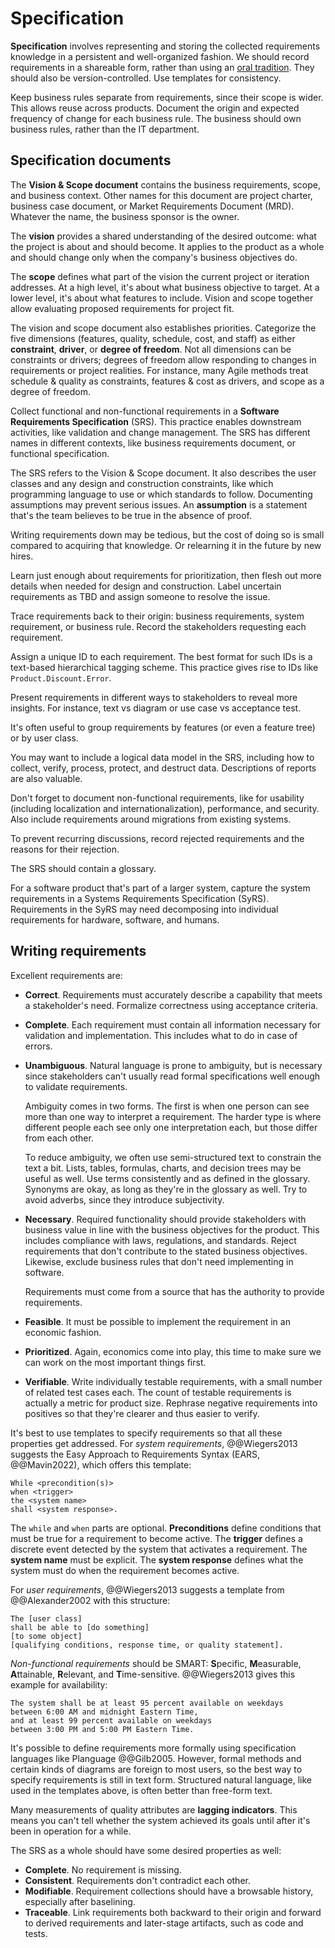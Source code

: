 # Specification

**Specification** involves representing and storing the collected requirements knowledge in a persistent and
well-organized fashion.
We should record requirements in a shareable form, rather than using an
[oral tradition](../analysis.md#requirements-engineering-in-agile-methods).
They should also be version-controlled.
Use templates for consistency.

Keep business rules separate from requirements, since their scope is wider.
This allows reuse across products.
Document the origin and expected frequency of change for each business rule.
The business should own business rules, rather than the IT department.


## Specification documents

The **Vision & Scope document** contains the business requirements, scope, and business context.
Other names for this document are project charter, business case document, or Market Requirements Document (MRD).
Whatever the name, the business sponsor is the owner.

The **vision** provides a shared understanding of the desired outcome: what the project is about and should become.
It applies to the product as a whole and should change only when the company's business objectives do.

The **scope** defines what part of the vision the current project or iteration addresses.
At a high level, it's about what business objective to target.
At a lower level, it's about what features to include.
Vision and scope together allow evaluating proposed requirements for project fit.

The vision and scope document also establishes priorities.
Categorize the five dimensions (features, quality, schedule, cost, and staff) as either **constraint**, **driver**, or
**degree of freedom**.
Not all dimensions can be constraints or drivers; degrees of freedom allow responding to changes in requirements or
project realities.
For instance, many Agile methods treat schedule & quality as constraints, features & cost as drivers, and scope as
a degree of freedom.

Collect functional and non-functional requirements in a **Software Requirements Specification** (SRS).
This practice enables downstream activities, like validation and change management.
The SRS has different names in different contexts, like business requirements document, or functional specification.

The SRS refers to the Vision & Scope document.
It also describes the user classes and any design and construction constraints, like which programming language to use
or which standards to follow.
Documenting assumptions may prevent serious issues.
An **assumption** is a statement that's the team believes to be true in the absence of proof.

Writing requirements down may be tedious, but the cost of doing so is small compared to acquiring that knowledge.
Or relearning it in the future by new hires.

Learn just enough about requirements for prioritization, then flesh out more details when needed for design and
construction.
Label uncertain requirements as TBD and assign someone to resolve the issue.

Trace requirements back to their origin: business requirements, system requirement, or business rule.
Record the stakeholders requesting each requirement.

Assign a unique ID to each requirement.
The best format for such IDs is a text-based hierarchical tagging scheme.
This practice gives rise to IDs like `Product.Discount.Error`.

Present requirements in different ways to stakeholders to reveal more insights.
For instance, text vs diagram or use case vs acceptance test.

It's often useful to group requirements by features (or even a feature tree) or by user class.

You may want to include a logical data model in the SRS, including how to collect, verify, process, protect, and
destruct data.
Descriptions of reports are also valuable.

Don't forget to document non-functional requirements, like for usability (including localization and
internationalization), performance, and security.
Also include requirements around migrations from existing systems.

To prevent recurring discussions, record rejected requirements and the reasons for their rejection.

The SRS should contain a glossary.

For a software product that's part of a larger system, capture the system requirements in a Systems Requirements
Specification (SyRS).
Requirements in the SyRS may need decomposing into individual requirements for hardware, software, and humans.


## Writing requirements

Excellent requirements are:

- **Correct**.
  Requirements must accurately describe a capability that meets a stakeholder's need.
  Formalize correctness using acceptance criteria.
- **Complete**.
  Each requirement must contain all information necessary for validation and implementation.
  This includes what to do in case of errors.
- **Unambiguous**.
  Natural language is prone to ambiguity, but is necessary since stakeholders can't usually read formal specifications
  well enough to validate requirements.

  Ambiguity comes in two forms.
  The first is when one person can see more than one way to interpret a requirement.
  The harder type is where different people each see only one interpretation each, but those differ from each other.

  To reduce ambiguity, we often use semi-structured text to constrain the text a bit.
  Lists, tables, formulas, charts, and decision trees may be useful as well.
  Use terms consistently and as defined in the glossary.
  Synonyms are okay, as long as they're in the glossary as well.
  Try to avoid adverbs, since they introduce subjectivity.
- **Necessary**.
  Required functionality should provide stakeholders with business value in line with the business objectives for the
  product.
  This includes compliance with laws, regulations, and standards.
  Reject requirements that don't contribute to the stated business objectives.
  Likewise, exclude business rules that don't need implementing in software.

  Requirements must come from a source that has the authority to provide requirements.
- **Feasible**.
  It must be possible to implement the requirement in an economic fashion.
- **Prioritized**.
  Again, economics come into play, this time to make sure we can work on the most important things first.
- **Verifiable**.
  Write individually testable requirements, with a small number of related test cases each.
  The count of testable requirements is actually a metric for product size.
  Rephrase negative requirements into positives so that they're clearer and thus easier to verify.

It's best to use templates to specify requirements so that all these properties get addressed.
For _system requirements_, @@Wiegers2013 suggests the Easy Approach to Requirements Syntax (EARS, @@Mavin2022), which
offers this template:

```text
While <precondition(s)>
when <trigger>
the <system name>
shall <system response>.
```

The `while` and `when` parts are optional.
**Preconditions** define conditions that must be true for a requirement to become active.
The **trigger** defines a discrete event detected by the system that activates a requirement.
The **system name** must be explicit.
The **system response** defines what the system must do when the requirement becomes active.

For _user requirements_, @@Wiegers2013 suggests a template from @@Alexander2002 with this structure:

```text
The [user class]
shall be able to [do something]
[to some object]
[qualifying conditions, response time, or quality statement].
```

_Non-functional requirements_ should be SMART: **S**pecific, **M**easurable, **A**ttainable, **R**elevant, and
**T**ime-sensitive.
@@Wiegers2013 gives this example for availability:

```text
The system shall be at least 95 percent available on weekdays
between 6:00 AM and midnight Eastern Time,
and at least 99 percent available on weekdays
between 3:00 PM and 5:00 PM Eastern Time.
```

It's possible to define requirements more formally using specification languages like Planguage @@Gilb2005.
However, formal methods and certain kinds of diagrams are foreign to most users, so the best way to specify
requirements is still in text form.
Structured natural language, like used in the templates above, is often better than free-form text.

Many measurements of quality attributes are **lagging indicators**.
This means you can't tell whether the system achieved its goals until after it's been in operation for a while.

The SRS as a whole should have some desired properties as well:

- **Complete**.
  No requirement is missing.
- **Consistent**.
  Requirements don't contradict each other.
- **Modifiable**.
  Requirement collections should have a browsable history, especially after baselining.
- **Traceable**.
  Link requirements both backward to their origin and forward to derived requirements and later-stage artifacts,
  such as code and tests.
